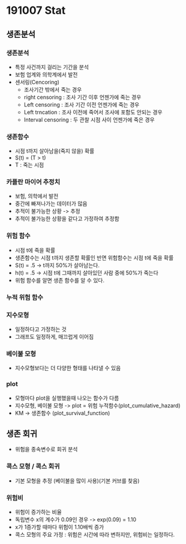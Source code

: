 # 191007 Stat

## 생존분석

### 생존분석
- 특정 사건까지 걸리는 기간을 분석
- 보험 업계와 의학계에서 발전
- 센서링(Cencoring)
    - 조사기간 밖에서 죽는 경우
    - right censoring : 조사 기간 이후 언젠가에 죽는 경우
    - Left censoring : 조사 기간 이전 언젠가에 죽는 경우
    - Left trncation : 조사 이전에 죽어서 조사에 포함도 안되는 경우
    - Interval censoring : 두 관찰 시점 사이 언젠가에 죽은 경우

### 생존함수
- 시점 t까지 살아남을(죽지 않을) 확률
- S(t) = (T > t)
- T : 죽는 시점

### 카플란 마이어 추정치
- 보험, 의학에서 발전 
- 중간에 빠져나가는 데이터가 많음
- 추적이 불가능한 상황 -> 추정
- 추적이 불가능한 상황을 같다고 가정하여 추정함

### 위험 함수
- 시점 t에 죽을 확률
- 생존함수는 시점 t까지 생존할 확률인 반면 위험함수는 시점 t에 죽을 확률
- S(t) = .5 -> t까지 50%가 살아남는다.
- h(t) = .5 -> 시점 t에 그때까지 살아있던 사람 중에 50%가 죽는다
- 위험 함수를 알면 생존 함수를 알 수 있다. 

### 누적 위험 함수


### 지수모형
- 일정하다고 가정하는 것
- 그래프도 일정하게, 매끄럽게 이어짐

### 베이불 모형
- 지수모형보다는 더 다양한 형태를 나타낼 수 있음

### plot
- 모형마다 plot을 실행했을때 나오는 함수가 다름
- 지수모형, 베이불 모형 -> plot = 위험 누적함수(plot_cumulative_hazard)
- KM -> 생존함수 (plot_survival_function)

## 생존 회귀
- 위험을 종속변수로 회귀 분석

### 콕스 모형 / 콕스 회귀
- 기본 모형을 추정 (베이불을 많이 사용)(기본 커브를 찾음)

### 위험비
- 위험이 증가하는 비율
- 독립변수 x의 계수가 0.09인 경우 -> exp(0.09) = 1.10
- x가 1증가할 때마다 위험이 1.10배씩 증가
- 콕스 모형의 주요 가정 : 위험은 시간에 따라 변하지만, 위험비는 일정하다.

